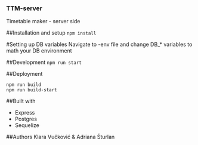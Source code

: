 ### TTM-server
Timetable maker - server side

##Installation and setup
`npm install`

#Setting up DB variables
Navigate to -env file and change DB_* variables to math your DB environment

##Development
`npm run start`

##Deployment
```
npm run build
npm run build-start
```

##Built with
- Express
- Postgres
- Sequelize

##Authors
Klara Vučković & Adriana Šturlan
